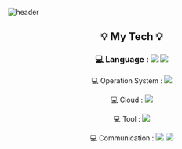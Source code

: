 ![header](https://capsule-render.vercel.app/api?type=rounded&color=auto&height=300&section=header&text=YEONSUN%20YOON&fontSize=70&fontColor=000080)

<h2 align="center"> 💡 My Tech 💡 </h2>
<h3><p align="center"> 💻 Language : <img src="https://img.shields.io/badge/Python-3776AB?style=flat-square&logo=Python&logoColor=white"/> <img src="https://img.shields.io/badge/Shell_Script-121011?style=flat-square&logo=gnu-bash&logoColor=white"/></p></h3>
<p align="center"> 💻 Operation System : <img src="https://img.shields.io/badge/Linux-FCC624?style=flat-square&logo=linux&logoColor=white"/></p>
<p align="center"> 💻 Cloud : <img src="https://img.shields.io/badge/Amazon%20AWS-232F3E?style=flat-square&logo=Amazon%20AWS&logoColor=white"/></p>
<p align="center"> 💻 Tool : <img src="http://img.shields.io/badge/Jenkins-D24939?style=flat-square&logo=jenkins&logoColor=white"/></p>
<p align="center"> 💻 Communication : <img src="https://img.shields.io/badge/GitHub-181717?style=flat-square&logo=github&logoColor=white"/> <img src="https://img.shields.io/badge/Slack-4A154B?style=flat-square&logo=slack&logoColor=white"/> </p>
